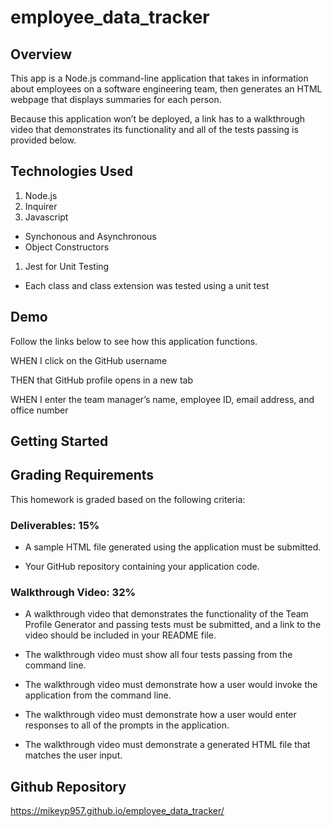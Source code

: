 # employee_data_tracker

## Overview

This app is a Node.js command-line application that takes in information about employees on a software engineering team, then generates an HTML webpage that displays summaries for each person.

Because this application won’t be deployed, a link has to a walkthrough video that demonstrates its functionality and all of the tests passing is provided below. 


## Technologies Used
1. Node.js
1. Inquirer
1. Javascript
  - Synchonous and Asynchronous
  - Object Constructors
1. Jest for Unit Testing
  - Each class and class extension was tested using a unit test


## Demo

Follow the links below to see how this application functions.








WHEN I click on the GitHub username

THEN that GitHub profile opens in a new tab



WHEN I enter the team manager’s name, employee ID, email address, and office number



## Getting Started



## Grading Requirements

This homework is graded based on the following criteria: 

### Deliverables: 15%

* A sample HTML file generated using the application must be submitted.

* Your GitHub repository containing your application code.


### Walkthrough Video: 32%

* A walkthrough video that demonstrates the functionality of the Team Profile Generator and passing tests must be submitted, and a link to the video should be included in your README file.

* The walkthrough video must show all four tests passing from the command line.

* The walkthrough video must demonstrate how a user would invoke the application from the command line.

* The walkthrough video must demonstrate how a user would enter responses to all of the prompts in the application.

* The walkthrough video must demonstrate a generated HTML file that matches the user input.






## Github Repository
https://mikeyp957.github.io/employee_data_tracker/
